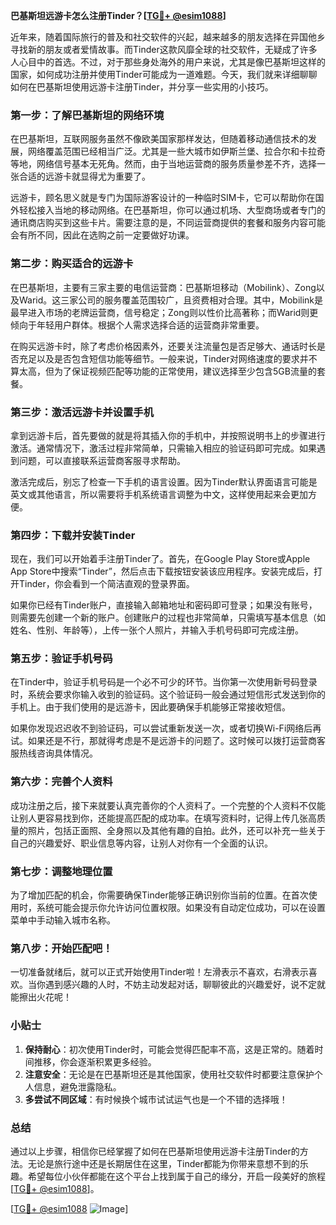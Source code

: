 **巴基斯坦远游卡怎么注册Tinder？[[TG💪+ @esim1088](https://t.me/s/esim1088)]**

近年来，随着国际旅行的普及和社交软件的兴起，越来越多的朋友选择在异国他乡寻找新的朋友或者爱情故事。而Tinder这款风靡全球的社交软件，无疑成了许多人心目中的首选。不过，对于那些身处海外的用户来说，尤其是像巴基斯坦这样的国家，如何成功注册并使用Tinder可能成为一道难题。今天，我们就来详细聊聊如何在巴基斯坦使用远游卡注册Tinder，并分享一些实用的小技巧。

### **第一步：了解巴基斯坦的网络环境**

在巴基斯坦，互联网服务虽然不像欧美国家那样发达，但随着移动通信技术的发展，网络覆盖范围已经相当广泛。尤其是一些大城市如伊斯兰堡、拉合尔和卡拉奇等地，网络信号基本无死角。然而，由于当地运营商的服务质量参差不齐，选择一张合适的远游卡就显得尤为重要了。

远游卡，顾名思义就是专门为国际游客设计的一种临时SIM卡，它可以帮助你在国外轻松接入当地的移动网络。在巴基斯坦，你可以通过机场、大型商场或者专门的通讯商店购买到这些卡片。需要注意的是，不同运营商提供的套餐和服务内容可能会有所不同，因此在选购之前一定要做好功课。

### **第二步：购买适合的远游卡**

在巴基斯坦，主要有三家主要的电信运营商：巴基斯坦移动（Mobilink）、Zong以及Warid。这三家公司的服务覆盖范围较广，且资费相对合理。其中，Mobilink是最早进入市场的老牌运营商，信号稳定；Zong则以性价比高著称；而Warid则更倾向于年轻用户群体。根据个人需求选择合适的运营商非常重要。

在购买远游卡时，除了考虑价格因素外，还要关注流量包是否足够大、通话时长是否充足以及是否包含短信功能等细节。一般来说，Tinder对网络速度的要求并不算太高，但为了保证视频匹配等功能的正常使用，建议选择至少包含5GB流量的套餐。

### **第三步：激活远游卡并设置手机**

拿到远游卡后，首先要做的就是将其插入你的手机中，并按照说明书上的步骤进行激活。通常情况下，激活过程非常简单，只需输入相应的验证码即可完成。如果遇到问题，可以直接联系运营商客服寻求帮助。

激活完成后，别忘了检查一下手机的语言设置。因为Tinder默认界面语言可能是英文或其他语言，所以需要将手机系统语言调整为中文，这样使用起来会更加方便。

### **第四步：下载并安装Tinder**

现在，我们可以开始着手注册Tinder了。首先，在Google Play Store或Apple App Store中搜索“Tinder”，然后点击下载按钮安装该应用程序。安装完成后，打开Tinder，你会看到一个简洁直观的登录界面。

如果你已经有Tinder账户，直接输入邮箱地址和密码即可登录；如果没有账号，则需要先创建一个新的账户。创建账户的过程也非常简单，只需填写基本信息（如姓名、性别、年龄等），上传一张个人照片，并输入手机号码即可完成注册。

### **第五步：验证手机号码**

在Tinder中，验证手机号码是一个必不可少的环节。当你第一次使用新号码登录时，系统会要求你输入收到的验证码。这个验证码一般会通过短信形式发送到你的手机上。由于我们使用的是远游卡，因此要确保手机能够正常接收短信。

如果你发现迟迟收不到验证码，可以尝试重新发送一次，或者切换Wi-Fi网络后再试。如果还是不行，那就得考虑是不是远游卡的问题了。这时候可以拨打运营商客服热线咨询具体情况。

### **第六步：完善个人资料**

成功注册之后，接下来就要认真完善你的个人资料了。一个完整的个人资料不仅能让别人更容易找到你，还能提高匹配的成功率。在填写资料时，记得上传几张高质量的照片，包括正面照、全身照以及其他有趣的自拍。此外，还可以补充一些关于自己的兴趣爱好、职业信息等内容，让别人对你有一个全面的认识。

### **第七步：调整地理位置**

为了增加匹配的机会，你需要确保Tinder能够正确识别你当前的位置。在首次使用时，系统可能会提示你允许访问位置权限。如果没有自动定位成功，可以在设置菜单中手动输入城市名称。

### **第八步：开始匹配吧！**

一切准备就绪后，就可以正式开始使用Tinder啦！左滑表示不喜欢，右滑表示喜欢。当你遇到感兴趣的人时，不妨主动发起对话，聊聊彼此的兴趣爱好，说不定就能擦出火花呢！

### **小贴士**

1. **保持耐心**：初次使用Tinder时，可能会觉得匹配率不高，这是正常的。随着时间推移，你会逐渐积累更多经验。
2. **注意安全**：无论是在巴基斯坦还是其他国家，使用社交软件时都要注意保护个人信息，避免泄露隐私。
3. **多尝试不同区域**：有时候换个城市试试运气也是一个不错的选择哦！

### **总结**

通过以上步骤，相信你已经掌握了如何在巴基斯坦使用远游卡注册Tinder的方法。无论是旅行途中还是长期居住在这里，Tinder都能为你带来意想不到的乐趣。希望每位小伙伴都能在这个平台上找到属于自己的缘分，开启一段美好的旅程[[TG💪+ @esim1088](https://t.me/s/esim1088)]。

[[TG💪+ @esim1088](https://t.me/s/esim1088) ![Image](https://i.postimg.cc/4NQfJmqS/Snipaste-2025-05-13-00-14-12.png)]